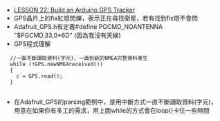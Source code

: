 * [LESSON 22: Build an Arduino GPS Tracker](https://www.youtube.com/watch?v=OsMoowoB2Rg&t=886s)
* GPS晶片上的fix紅燈閃爍，表示正在尋找衛星，若有找到fix燈不會閃
* Adafruit_GPS.h有定義#define PGCMD_NOANTENNA "$PGCMD,33,0*6D" (因為我沒有天線)
* GPS程式理解
````
  //一直不斷讀取資料(字元)，一直到新的NMEA完整資料產生
  while (!GPS.newNMEAreceived())
  {
    c = GPS.read();    
  }
  
````
* 在Adafruit_GPS的parsing範例中，是用中斷方式一直不斷讀取資料(字元)，用意在如果你有多工的需求，用上面while的方式會在loop()卡住一些時間

